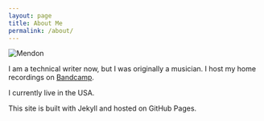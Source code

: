 ```yaml
---
layout: page
title: About Me
permalink: /about/
---
```


![Mendon](/_site/assets/images/Mendon3-01.jpg)

I am a technical writer now, but I was originally a musician. I host my home recordings on <a href="https://mendonkisslingsgreatesthits.bandcamp.com/">Bandcamp</a>.

I currently live in the USA.   

This site is built with Jekyll and hosted on GitHub Pages. 

